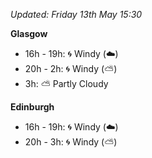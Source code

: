 *Updated: Friday 13th May 15:30*

**Glasgow**

* 16h - 19h: :cyclone: Windy (:cloud:)
* 20h - 2h: :cyclone: Windy (:partly_sunny:)
* 3h: :partly_sunny: Partly Cloudy

**Edinburgh**

* 16h - 19h: :cyclone: Windy (:cloud:)
* 20h - 3h: :cyclone: Windy (:partly_sunny:)
